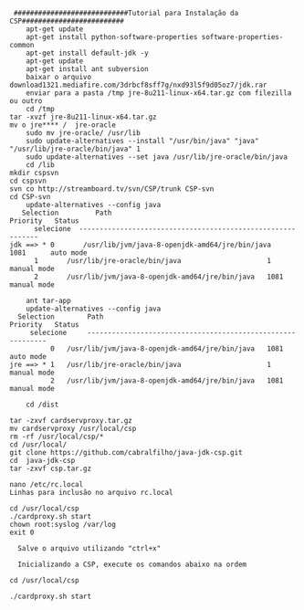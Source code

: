      ############################Tutorial para Instalação da CSP######################### 
        apt-get update
        apt-get install python-software-properties software-properties-common
        apt-get install default-jdk -y
        apt-get update
        apt-get install ant subversion        
        baixar o arquivo download1321.mediafire.com/3drbcf8sff7g/nxd93l5f9d05oz7/jdk.rar
        enviar para a pasta /tmp jre-8u211-linux-x64.tar.gz com filezilla ou outro        
        cd /tmp
	tar -xvzf jre-8u211-linux-x64.tar.gz        
	mv o jre**** /  jre-oracle
        sudo mv jre-oracle/ /usr/lib
        sudo update-alternatives --install "/usr/bin/java" "java" "/usr/lib/jre-oracle/bin/java" 1
        sudo update-alternatives --set java /usr/lib/jre-oracle/bin/java        
        cd /lib
	mkdir cspsvn
	cd cspsvn
	svn co http://streamboard.tv/svn/CSP/trunk CSP-svn
	cd CSP-svn
        update-alternatives --config java
       Selection         Path                                            Priority   Status
          selecione  ------------------------------------------------------------
    jdk ==> * 0       /usr/lib/jvm/java-8-openjdk-amd64/jre/bin/java   1081      auto mode
          1       /usr/lib/jre-oracle/bin/java                     1         manual mode
          2       /usr/lib/jvm/java-8-openjdk-amd64/jre/bin/java   1081      manual mode 
	
        ant tar-app
        update-alternatives --config java
      Selection        Path                                            Priority   Status
         selecione     ------------------------------------------------------------
              0   /usr/lib/jvm/java-8-openjdk-amd64/jre/bin/java   1081      auto mode
    jre ==> * 1   /usr/lib/jre-oracle/bin/java                     1         manual mode
              2   /usr/lib/jvm/java-8-openjdk-amd64/jre/bin/java   1081      manual mode        

        cd /dist
	
	tar -zxvf cardservproxy.tar.gz
	mv cardservproxy /usr/local/csp
	rm -rf /usr/local/csp/*
	cd /usr/local/
	git clone https://github.com/cabralfilho/java-jdk-csp.git
	cd  java-jdk-csp
	tar -zxvf csp.tar.gz

    nano /etc/rc.local
    Linhas para inclusão no arquivo rc.local	

	cd /usr/local/csp
	./cardproxy.sh start
	chown root:syslog /var/log
	exit 0
	
      Salve o arquivo utilizando "ctrl+x"

      Inicializando a CSP, execute os comandos abaixo na ordem

	cd /usr/local/csp
       
	./cardproxy.sh start
